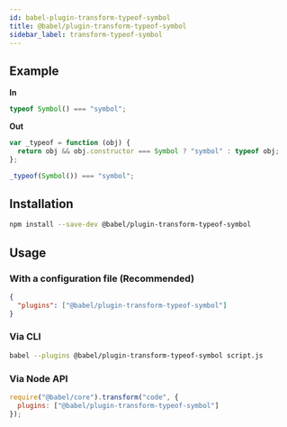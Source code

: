 ```yaml
---
id: babel-plugin-transform-typeof-symbol
title: @babel/plugin-transform-typeof-symbol
sidebar_label: transform-typeof-symbol
---
```


## Example

**In**

```javascript
typeof Symbol() === "symbol";
```

**Out**

```javascript
var _typeof = function (obj) {
  return obj && obj.constructor === Symbol ? "symbol" : typeof obj;
};

_typeof(Symbol()) === "symbol";
```

## Installation

```sh
npm install --save-dev @babel/plugin-transform-typeof-symbol
```

## Usage

### With a configuration file (Recommended)

```json
{
  "plugins": ["@babel/plugin-transform-typeof-symbol"]
}
```

### Via CLI

```sh
babel --plugins @babel/plugin-transform-typeof-symbol script.js
```

### Via Node API

```javascript
require("@babel/core").transform("code", {
  plugins: ["@babel/plugin-transform-typeof-symbol"]
});
```

